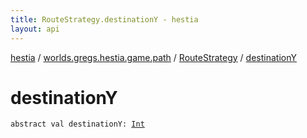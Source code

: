 ```yaml
---
title: RouteStrategy.destinationY - hestia
layout: api
---
```


<div class='api-docs-breadcrumbs'><a href="../../index.html">hestia</a> / <a href="../index.html">worlds.gregs.hestia.game.path</a> / <a href="index.html">RouteStrategy</a> / <a href="./destination-y.html">destinationY</a></div>

# destinationY

<div class="signature"><code><span class="keyword">abstract</span> <span class="keyword">val </span><span class="identifier">destinationY</span><span class="symbol">: </span><a href="https://kotlinlang.org/api/latest/jvm/stdlib/kotlin/-int/index.html"><span class="identifier">Int</span></a></code></div>
